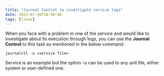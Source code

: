 ```yaml
---
title: "Journal Control to investigate service logs"
date: 2023-07-26T18:50:00
tags: [linux]
---
```


When you face with a problem in one of the service and would like to investigate about its execution through logs, you can use the __Journal Control__ to this task as mentioned in the below command:

```shell
journalctl -u <service file>
```

Service is an example but the option -u can be used to any unit file, either system or user-defined one.
